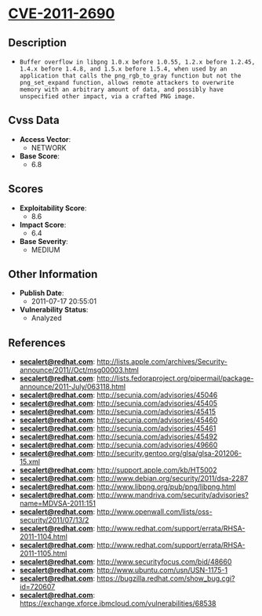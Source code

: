 
# [CVE-2011-2690](http://lists.apple.com/archives/Security-announce/2011//Oct/msg00003.html)

## Description

- `Buffer overflow in libpng 1.0.x before 1.0.55, 1.2.x before 1.2.45, 1.4.x before 1.4.8, and 1.5.x before 1.5.4, when used by an application that calls the png_rgb_to_gray function but not the png_set_expand function, allows remote attackers to overwrite memory with an arbitrary amount of data, and possibly have unspecified other impact, via a crafted PNG image.`

## Cvss Data

- **Access Vector**:
  - NETWORK
- **Base Score**:
  - 6.8

## Scores

- **Exploitability Score**:
  - 8.6
- **Impact Score**:
  - 6.4
- **Base Severity**:
  - MEDIUM

## Other Information

- **Publish Date**:
  - 2011-07-17 20:55:01
- **Vulnerability Status**:
  - Analyzed

## References

- **secalert@redhat.com**: http://lists.apple.com/archives/Security-announce/2011//Oct/msg00003.html
- **secalert@redhat.com**: http://lists.fedoraproject.org/pipermail/package-announce/2011-July/063118.html
- **secalert@redhat.com**: http://secunia.com/advisories/45046
- **secalert@redhat.com**: http://secunia.com/advisories/45405
- **secalert@redhat.com**: http://secunia.com/advisories/45415
- **secalert@redhat.com**: http://secunia.com/advisories/45460
- **secalert@redhat.com**: http://secunia.com/advisories/45461
- **secalert@redhat.com**: http://secunia.com/advisories/45492
- **secalert@redhat.com**: http://secunia.com/advisories/49660
- **secalert@redhat.com**: http://security.gentoo.org/glsa/glsa-201206-15.xml
- **secalert@redhat.com**: http://support.apple.com/kb/HT5002
- **secalert@redhat.com**: http://www.debian.org/security/2011/dsa-2287
- **secalert@redhat.com**: http://www.libpng.org/pub/png/libpng.html
- **secalert@redhat.com**: http://www.mandriva.com/security/advisories?name=MDVSA-2011:151
- **secalert@redhat.com**: http://www.openwall.com/lists/oss-security/2011/07/13/2
- **secalert@redhat.com**: http://www.redhat.com/support/errata/RHSA-2011-1104.html
- **secalert@redhat.com**: http://www.redhat.com/support/errata/RHSA-2011-1105.html
- **secalert@redhat.com**: http://www.securityfocus.com/bid/48660
- **secalert@redhat.com**: http://www.ubuntu.com/usn/USN-1175-1
- **secalert@redhat.com**: https://bugzilla.redhat.com/show_bug.cgi?id=720607
- **secalert@redhat.com**: https://exchange.xforce.ibmcloud.com/vulnerabilities/68538

